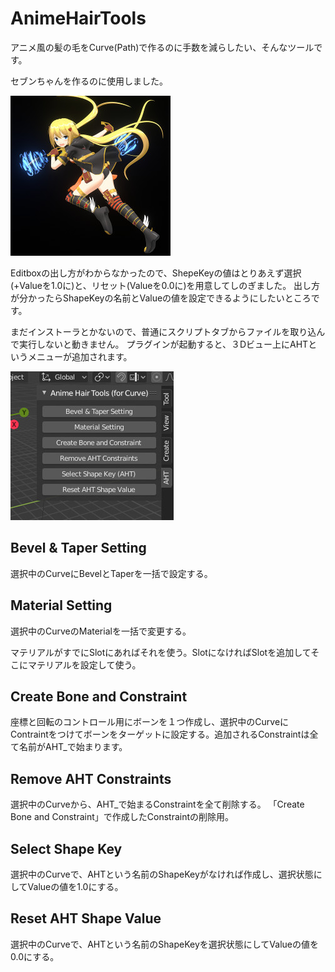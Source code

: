 # AnimeHairTools

アニメ風の髪の毛をCurve(Path)で作るのに手数を減らしたい、そんなツールです。

セブンちゃんを作るのに使用しました。

<img src="https://github.com/oja-bitterlife/AnimeHairTools/blob/master/sample/seven-chan.jpg">

Editboxの出し方がわからなかったので、ShepeKeyの値はとりあえず選択(+Valueを1.0に)と、リセット(Valueを0.0に)を用意してしのぎました。
出し方が分かったらShapeKeyの名前とValueの値を設定できるようにしたいところです。

まだインストーラとかないので、普通にスクリプトタブからファイルを取り込んで実行しないと動きません。
プラグインが起動すると、３Dビュー上にAHTというメニューが追加されます。

<img src="https://github.com/oja-bitterlife/AnimeHairTools/blob/master/sample/3d-view.jpg">


## Bevel & Taper Setting

選択中のCurveにBevelとTaperを一括で設定する。

## Material Setting

選択中のCurveのMaterialを一括で変更する。

マテリアルがすでにSlotにあればそれを使う。SlotになければSlotを追加してそこにマテリアルを設定して使う。

## Create Bone and Constraint

座標と回転のコントロール用にボーンを１つ作成し、選択中のCurveにContraintをつけてボーンをターゲットに設定する。追加されるConstraintは全て名前がAHT_で始まります。

## Remove AHT Constraints

選択中のCurveから、AHT\_で始まるConstraintを全て削除する。
「Create Bone and Constraint」で作成したConstraintの削除用。

## Select Shape Key

選択中のCurveで、AHTという名前のShapeKeyがなければ作成し、選択状態にしてValueの値を1.0にする。

## Reset AHT Shape Value

選択中のCurveで、AHTという名前のShapeKeyを選択状態にしてValueの値を0.0にする。


